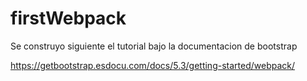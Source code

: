 # firstWebpack

Se construyo siguiente el tutorial bajo la documentacion de bootstrap

https://getbootstrap.esdocu.com/docs/5.3/getting-started/webpack/
